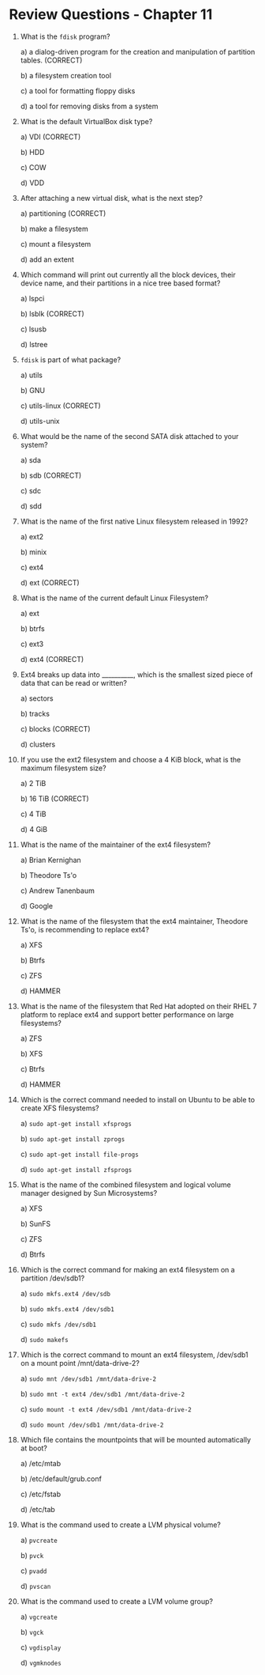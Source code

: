 # Review Questions - Chapter 11

1) What is the `fdisk` program?

   a) a dialog-driven program for the creation and manipulation of partition tables. (CORRECT)

   b) a filesystem creation tool

   c) a tool for formatting floppy disks

   d) a tool for removing disks from a system

2) What is the default VirtualBox disk type?

   a) VDI (CORRECT)

   b) HDD

   c) COW

   d) VDD

3) After attaching a new virtual disk, what is the next step?

   a) partitioning (CORRECT)

   b) make a filesystem

   c) mount a filesystem

   d) add an extent

4) Which command will print out currently all the block devices, their device name, and their partitions in a nice tree based format?

   a) lspci

   b) lsblk (CORRECT)

   c) lsusb

   d) lstree

5) `fdisk` is part of what package?

   a) utils

   b) GNU

   c) utils-linux (CORRECT)

   d) utils-unix

6) What would be the name of the second SATA disk attached to your system?

   a) sda

   b) sdb (CORRECT)

   c) sdc

   d) sdd

7) What is the name of the first native Linux filesystem released in 1992?

   a) ext2

   b) minix

   c) ext4

   d) ext (CORRECT)

8) What is the name of the current default Linux Filesystem?

   a) ext

   b) btrfs

   c) ext3

   d) ext4 (CORRECT)

9) Ext4 breaks up data into __________, which is the smallest sized piece of data that can be read or written?

   a) sectors

   b) tracks

   c) blocks (CORRECT)

   d) clusters

10) If you use the ext2 filesystem and choose a 4 KiB block, what is the maximum filesystem size?

    a) 2 TiB

    b) 16 TiB (CORRECT)

    c) 4 TiB

    d) 4 GiB

11) What is the name of the maintainer of the ext4 filesystem?

    a) Brian Kernighan

    b) Theodore Ts'o

    c) Andrew Tanenbaum

    d) Google

12) What is the name of the filesystem that the ext4 maintainer, Theodore Ts'o, is recommending to replace ext4?

    a) XFS

    b) Btrfs

    c) ZFS

    d) HAMMER

13) What is the name of the filesystem that Red Hat adopted on their RHEL 7 platform to replace ext4 and support better performance on large filesystems?

    a) ZFS

    b) XFS

    c) Btrfs

    d) HAMMER

14) Which is the correct command needed to install on Ubuntu to be able to create XFS filesystems?

    a) `sudo apt-get install xfsprogs`

    b) `sudo apt-get install zprogs`

    c) `sudo apt-get install file-progs`

    d) `sudo apt-get install zfsprogs`

15) What is the name of the combined filesystem and logical volume manager designed by Sun Microsystems?

    a) XFS

    b) SunFS

    c) ZFS

    d) Btrfs

16) Which is the correct command for making an ext4 filesystem on a partition /dev/sdb1?

    a) `sudo mkfs.ext4 /dev/sdb`

    b) `sudo mkfs.ext4 /dev/sdb1`

    c) `sudo mkfs /dev/sdb1`

    d) `sudo makefs`

17) Which is the correct command to mount an ext4 filesystem, /dev/sdb1 on a mount point /mnt/data-drive-2?

    a) `sudo mnt /dev/sdb1 /mnt/data-drive-2`

    b) `sudo mnt -t ext4 /dev/sdb1 /mnt/data-drive-2`

    c) `sudo mount -t ext4 /dev/sdb1 /mnt/data-drive-2`

    d) `sudo mount /dev/sdb1 /mnt/data-drive-2`

18) Which file contains the mountpoints that will be mounted automatically at boot?

    a) /etc/mtab

    b) /etc/default/grub.conf

    c) /etc/fstab

    d) /etc/tab

19) What is the command used to create a LVM physical volume?

    a) `pvcreate`

    b) `pvck`

    c) `pvadd`

    d) `pvscan`

20) What is the command used to create a LVM volume group?

    a) `vgcreate`

    b) `vgck`

    c) `vgdisplay`

    d) `vgmknodes`
